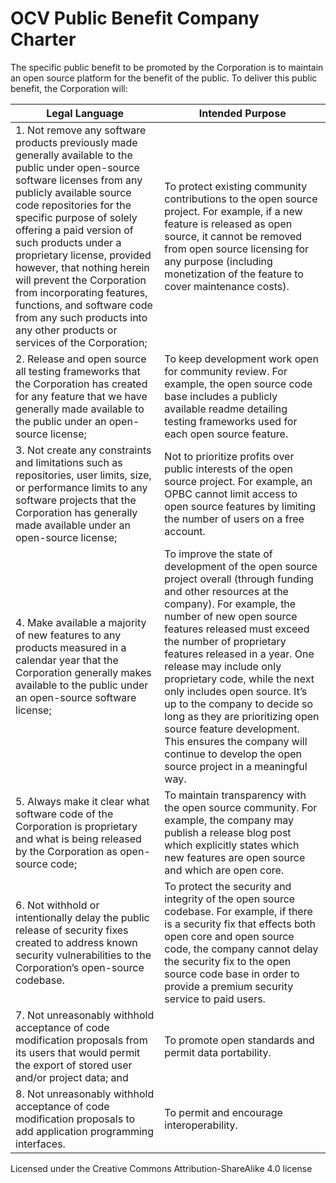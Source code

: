# OCV Public Benefit Company Charter

The specific public benefit to be promoted by the Corporation is to maintain an open source platform for the benefit of the public. To deliver this public benefit, the Corporation will: 

| Legal Language      | Intended Purpose |
| ----------- | ----------- |
| 1. Not remove any software products previously made generally available to the public under open-source software licenses from any publicly available source code repositories for the specific purpose of solely offering a paid version of such products under a proprietary license, provided however, that nothing herein will prevent the Corporation from incorporating features, functions, and software code from any such products into any other products or services of the Corporation; | To protect existing community contributions to the open source project. For example, if a new feature is released as open source, it cannot be removed from open source licensing for any purpose (including monetization of the feature to cover maintenance costs).  |
| 2. Release and open source all testing frameworks that the Corporation has created for any feature that we have generally made available to the public under an open-source license;   | To keep development work open for community review. For example, the open source code base includes a publicly available readme detailing testing frameworks used for each open source feature.         |
| 3. Not create any constraints and limitations such as repositories, user limits, size, or performance limits to any software projects that the Corporation has generally made available under an open-source license;  | Not to prioritize profits over public interests of the open source project. For example, an OPBC cannot limit access to open source features by limiting the number of users on a free account.    |
| 4. Make available a majority of new features to any products measured in a calendar year that the Corporation generally makes available to the public under an open-source software license;   | To improve the state of development of the open source project overall (through funding and other resources at the company). For example, the number of new open source features released must exceed the number of proprietary features released in a year. One release may include only proprietary code, while the next only includes open source. It’s up to the company to decide so long as they are prioritizing open source feature development. This ensures the company will continue to develop the open source project in a meaningful way.          |
| 5. Always make it clear what software code of the Corporation is proprietary and what is being released by the Corporation as open-source code;   | To maintain transparency with the open source community. For example, the company may publish a release blog post which explicitly states which new features are open source and which are open core.         |
| 6. Not withhold or intentionally delay the public release of security fixes created to address known security vulnerabilities to the Corporation’s open-source codebase.   | To protect the security and integrity of the open source codebase. For example, if there is a security fix that effects both open core and open source code, the company cannot delay the security fix to the open source code base in order to provide a premium security service to paid users.        |
| 7. Not unreasonably withhold acceptance of code modification proposals from its users that would permit the export of stored user and/or project data; and | To promote open standards and permit data portability. |
|8. Not unreasonably withhold acceptance of code modification proposals to add application programming interfaces. | To permit and encourage interoperability. |


Licensed under the Creative Commons Attribution-ShareAlike 4.0 license
